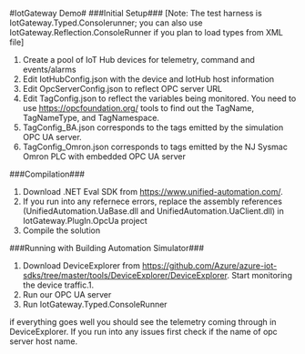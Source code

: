 #IotGateway Demo#
###Initial Setup###
[Note: The test harness is IotGateway.Typed.Consolerunner; you can also use IotGateway.Reflection.ConsoleRunner if you plan to load types from XML file]
1. Create a pool of IoT Hub devices for telemetry, command and events/alarms
2. Edit IotHubConfig.json with the device and IotHub host information
3. Edit OpcServerConfig.json to reflect OPC server URL
4. Edit TagConfig.json to reflect the variables being monitored. You need to use https://opcfoundation.org/ tools to find out the TagName, TagNameType, and TagNamespace. 
5. TagConfig_BA.json corresponds to the tags emitted by the simulation OPC UA server.
6. TagConfig_Omron.json corresponds to tags emitted by the NJ Sysmac Omron PLC with embedded OPC UA server

###Compilation###
1. Download .NET Eval SDK from https://www.unified-automation.com/. 
2. If you run into any refernece errors, replace the assembly references (UnifiedAutomation.UaBase.dll and UnifiedAutomation.UaClient.dll) in IotGateway.PlugIn.OpcUa project
3. Compile the solution

###Running with Building Automation Simulator###
1. Download DeviceExplorer from https://github.com/Azure/azure-iot-sdks/tree/master/tools/DeviceExplorer/DeviceExplorer. Start monitoring the device traffic.1. 
2. Run our OPC UA server
2. Run IotGateway.Typed.ConsoleRunner 

if everything goes well you should see the telemetry coming through in DeviceExplorer. If you run into any issues first check if the name of opc server host name. 
  